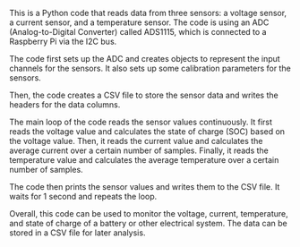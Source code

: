 This is a Python code that reads data from three sensors: a voltage sensor, a current sensor, and a temperature sensor. The code is using an ADC (Analog-to-Digital Converter) called ADS1115, which is connected to a Raspberry Pi via the I2C bus.

The code first sets up the ADC and creates objects to represent the input channels for the sensors. It also sets up some calibration parameters for the sensors.

Then, the code creates a CSV file to store the sensor data and writes the headers for the data columns.

The main loop of the code reads the sensor values continuously. It first reads the voltage value and calculates the state of charge (SOC) based on the voltage value. Then, it reads the current value and calculates the average current over a certain number of samples. Finally, it reads the temperature value and calculates the average temperature over a certain number of samples.

The code then prints the sensor values and writes them to the CSV file. It waits for 1 second and repeats the loop.

Overall, this code can be used to monitor the voltage, current, temperature, and state of charge of a battery or other electrical system. The data can be stored in a CSV file for later analysis.